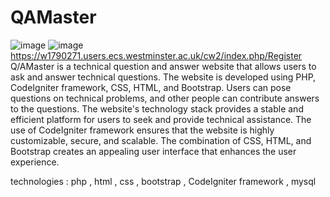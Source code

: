 # QAMaster
![image](https://github.com/rashfarazzaq123/QAMaster/assets/75743573/a1408573-426f-40f4-823a-8f978a1488c7)
![image](https://github.com/rashfarazzaq123/QAMaster/assets/75743573/e3ddaca5-1f96-46d2-b0e3-086eb671d948)
https://w1790271.users.ecs.westminster.ac.uk/cw2/index.php/Register
Q/AMaster is a technical question and answer website that allows users to ask and answer technical questions. The website is developed using PHP, CodeIgniter framework, CSS, HTML, and Bootstrap. Users can pose questions on technical problems, and other people can contribute answers to the questions. The website's technology stack provides a stable and efficient platform for users to seek and provide technical assistance. The use of CodeIgniter framework ensures that the website is highly customizable, secure, and scalable. The combination of CSS, HTML, and Bootstrap creates an appealing user interface that enhances the user experience.

technologies : php , html , css , bootstrap , CodeIgniter framework , mysql 
